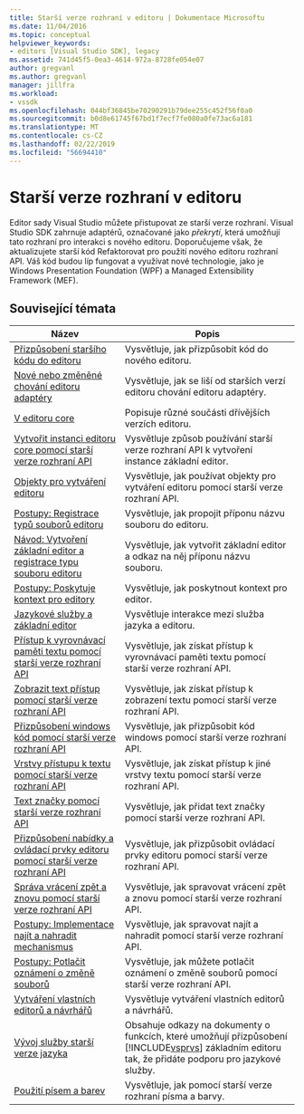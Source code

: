 ```yaml
---
title: Starší verze rozhraní v editoru | Dokumentace Microsoftu
ms.date: 11/04/2016
ms.topic: conceptual
helpviewer_keywords:
- editors [Visual Studio SDK], legacy
ms.assetid: 741d45f5-0ea3-4614-972a-8728fe054e07
author: gregvanl
ms.author: gregvanl
manager: jillfra
ms.workload:
- vssdk
ms.openlocfilehash: 044bf36845be70290291b79dee255c452f56f0a0
ms.sourcegitcommit: b0d8e61745f67bd1f7ecf7fe080a0fe73ac6a181
ms.translationtype: MT
ms.contentlocale: cs-CZ
ms.lasthandoff: 02/22/2019
ms.locfileid: "56694410"
---
```

# <a name="legacy-interfaces-in-the-editor"></a>Starší verze rozhraní v editoru
Editor sady Visual Studio můžete přistupovat ze starší verze rozhraní. Visual Studio SDK zahrnuje adaptérů, označované jako *překrytí*, která umožňují tato rozhraní pro interakci s nového editoru. Doporučujeme však, že aktualizujete starší kód Refaktorovat pro použití nového editoru rozhraní API. Váš kód budou líp fungovat a využívat nové technologie, jako je Windows Presentation Foundation (WPF) a Managed Extensibility Framework (MEF).

## <a name="related-topics"></a>Související témata

| Název | Popis |
| - | - |
| [Přizpůsobení staršího kódu do editoru](../extensibility/adapting-legacy-code-to-the-editor.md) | Vysvětluje, jak přizpůsobit kód do nového editoru. |
| [Nové nebo změněné chování editoru adaptéry](../extensibility/new-or-changed-behavior-with-editor-adapters.md) | Vysvětluje, jak se liší od starších verzí editoru chování editoru adaptéry. |
| [V editoru core](../extensibility/inside-the-core-editor.md) | Popisuje různé součásti dřívějších verzích editoru. |
| [Vytvořit instanci editoru core pomocí starší verze rozhraní API](../extensibility/instantiating-the-core-editor-by-using-the-legacy-api.md) | Vysvětluje způsob používání starší verze rozhraní API k vytvoření instance základní editor. |
| [Objekty pro vytváření editoru](../extensibility/editor-factories.md) | Vysvětluje, jak používat objekty pro vytváření editoru pomocí starší verze rozhraní API. |
| [Postupy: Registrace typů souborů editoru](../extensibility/how-to-register-editor-file-types.md) | Vysvětluje, jak propojit příponu názvu souboru do editoru. |
| [Návod: Vytvoření základní editor a registrace typu souboru editoru](../extensibility/walkthrough-creating-a-core-editor-and-registering-an-editor-file-type.md) | Vysvětluje, jak vytvořit základní editor a odkaz na něj příponu názvu souboru. |
| [Postupy: Poskytuje kontext pro editory](../extensibility/how-to-provide-context-for-editors.md) | Vysvětluje, jak poskytnout kontext pro editor. |
| [Jazykové služby a základní editor](../extensibility/language-services-and-the-core-editor.md) | Vysvětluje interakce mezi služba jazyka a editoru. |
| [Přístup k vyrovnávací paměti textu pomocí starší verze rozhraní API](../extensibility/accessing-the-text-buffer-by-using-the-legacy-api.md) | Vysvětluje, jak získat přístup k vyrovnávací paměti textu pomocí starší verze rozhraní API. |
| [Zobrazit text přístup pomocí starší verze rozhraní API](../extensibility/accessing-thetext-view-by-using-the-legacy-api.md) | Vysvětluje, jak získat přístup k zobrazení textu pomocí starší verze rozhraní API. |
| [Přizpůsobení windows kód pomocí starší verze rozhraní API](../extensibility/customizing-code-windows-by-using-the-legacy-api.md) | Vysvětluje, jak přizpůsobit kód windows pomocí starší verze rozhraní API. |
| [Vrstvy přístupu k textu pomocí starší verze rozhraní API](../extensibility/accessing-text-layers-by-using-the-legacy-api.md) | Vysvětluje, jak získat přístup k jiné vrstvy textu pomocí starší verze rozhraní API. |
| [Text značky pomocí starší verze rozhraní API](../extensibility/using-text-markers-with-the-legacy-api.md) | Vysvětluje, jak přidat text značky pomocí starší verze rozhraní API. |
| [Přizpůsobení nabídky a ovládací prvky editoru pomocí starší verze rozhraní API](../extensibility/customizing-editor-controls-and-menus-by-using-the-legacy-api.md) | Vysvětluje, jak přizpůsobit ovládací prvky editoru pomocí starší verze rozhraní API. |
| [Správa vrácení zpět a znovu pomocí starší verze rozhraní API](../extensibility/managing-undo-and-redo-by-using-the-legacy-api.md) | Vysvětluje, jak spravovat vrácení zpět a znovu pomocí starší verze rozhraní API. |
| [Postupy: Implementace najít a nahradit mechanismus](../extensibility/how-to-implement-the-find-and-replace-mechanism.md) | Vysvětluje, jak spravovat najít a nahradit pomocí starší verze rozhraní API. |
| [Postupy: Potlačit oznámení o změně souborů](../extensibility/how-to-suppress-file-change-notifications.md) | Vysvětluje, jak můžete potlačit oznámení o změně souborů pomocí starší verze rozhraní API. |
| [Vytváření vlastních editorů a návrhářů](../extensibility/creating-custom-editors-and-designers.md) | Vysvětluje vytváření vlastních editorů a návrhářů. |
| [Vývoj služby starší verze jazyka](../extensibility/internals/developing-a-legacy-language-service.md) | Obsahuje odkazy na dokumenty o funkcích, které umožňují přizpůsobení [!INCLUDE[vsprvs](../code-quality/includes/vsprvs_md.md)] základním editoru tak, že přidáte podporu pro jazykové služby. |
| [Použití písem a barev](../extensibility/using-fonts-and-colors.md) | Vysvětluje, jak pomocí starší verze rozhraní písma a barvy. |
